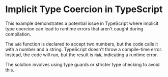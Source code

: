 # Implicit Type Coercion in TypeScript

This example demonstrates a potential issue in TypeScript where implicit type coercion can lead to runtime errors that aren't caught during compilation.

The `add` function is declared to accept two numbers, but the code calls it with a number and a string.  TypeScript doesn't throw a compile-time error. Instead, the code will run, but the result is `NaN`, indicating a runtime error.

The solution involves using type guards or stricter type checking to avoid this.